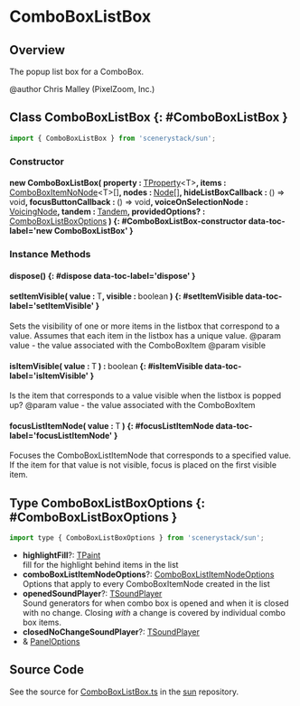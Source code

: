 # ComboBoxListBox

## Overview

The popup list box for a ComboBox.

@author Chris Malley (PixelZoom, Inc.)

## Class ComboBoxListBox {: #ComboBoxListBox }


```js
import { ComboBoxListBox } from 'scenerystack/sun';
```
### Constructor

#### new ComboBoxListBox( property : <span style="font-weight: 400;">[TProperty](../axon/TProperty.md)&lt;T&gt;</span>, items : <span style="font-weight: 400;">[ComboBoxItemNoNode](../sun/ComboBox.md#ComboBoxItemNoNode)&lt;T&gt;[]</span>, nodes : <span style="font-weight: 400;">[Node](../scenery/Node.md)[]</span>, hideListBoxCallback : <span style="font-weight: 400;">() =&gt; <span style="color: hsla(calc(var(--md-hue) + 180deg),80%,40%,1);">void</span></span>, focusButtonCallback : <span style="font-weight: 400;">() =&gt; <span style="color: hsla(calc(var(--md-hue) + 180deg),80%,40%,1);">void</span></span>, voiceOnSelectionNode : <span style="font-weight: 400;">[VoicingNode](../scenery/Voicing.md#VoicingNode)</span>, tandem : <span style="font-weight: 400;">[Tandem](../tandem/Tandem.md)</span>, providedOptions? : <span style="font-weight: 400;">[ComboBoxListBoxOptions](../sun/ComboBoxListBox.md#ComboBoxListBoxOptions)</span> ) {: #ComboBoxListBox-constructor data-toc-label='new ComboBoxListBox' }

### Instance Methods

#### dispose() {: #dispose data-toc-label='dispose' }

#### setItemVisible( value : <span style="font-weight: 400;">T</span>, visible : <span style="font-weight: 400;"><span style="color: hsla(calc(var(--md-hue) + 180deg),80%,40%,1);">boolean</span></span> ) {: #setItemVisible data-toc-label='setItemVisible' }

Sets the visibility of one or more items in the listbox that correspond to a value. Assumes that each item
in the listbox has a unique value.
@param value - the value associated with the ComboBoxItem
@param visible

#### isItemVisible( value : <span style="font-weight: 400;">T</span> ) : <span style="font-weight: 400;"><span style="color: hsla(calc(var(--md-hue) + 180deg),80%,40%,1);">boolean</span></span> {: #isItemVisible data-toc-label='isItemVisible' }

Is the item that corresponds to a value visible when the listbox is popped up?
@param value - the value associated with the ComboBoxItem

#### focusListItemNode( value : <span style="font-weight: 400;">T</span> ) {: #focusListItemNode data-toc-label='focusListItemNode' }

Focuses the ComboBoxListItemNode that corresponds to a specified value. If the item for that value is not
visible, focus is placed on the first visible item.



## Type ComboBoxListBoxOptions {: #ComboBoxListBoxOptions }


```js
import type { ComboBoxListBoxOptions } from 'scenerystack/sun';
```


- **highlightFill**?: [TPaint](../scenery/TPaint.md)
<br>  fill for the highlight behind items in the list
- **comboBoxListItemNodeOptions**?: [ComboBoxListItemNodeOptions](../sun/ComboBoxListItemNode.md#ComboBoxListItemNodeOptions)
<br>  Options that apply to every ComboBoxItemNode created in the list
- **openedSoundPlayer**?: [TSoundPlayer](../tambo/TSoundPlayer.md)
<br>  Sound generators for when combo box is opened and when it is closed with no change. Closing *with*
  a change is covered by individual combo box items.
- **closedNoChangeSoundPlayer**?: [TSoundPlayer](../tambo/TSoundPlayer.md)
- &amp; [PanelOptions](../sun/Panel.md#PanelOptions)




## Source Code

See the source for [ComboBoxListBox.ts](https://github.com/phetsims/sun/blob/main/js/ComboBoxListBox.ts) in the [sun](https://github.com/phetsims/sun) repository.
